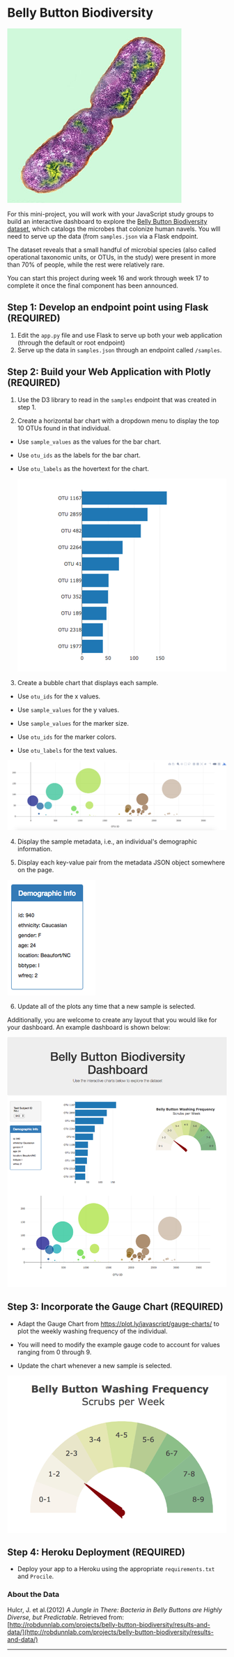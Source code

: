 # Belly Button Biodiversity

![Bacteria by filterforge.com](Images/bacteria.jpg)

For this mini-project, you will work with your JavaScript study groups to build an interactive dashboard to explore the [Belly Button Biodiversity dataset](http://robdunnlab.com/projects/belly-button-biodiversity/), which catalogs the microbes that colonize human navels. You wlll need to serve up the data (from `samples.json` via a Flask endpoint.

The dataset reveals that a small handful of microbial species (also called operational taxonomic units, or OTUs, in the study) were present in more than 70% of people, while the rest were relatively rare.

You can start this project during week 16 and work through week 17 to complete it once the final component has been announced.

## Step 1: Develop an endpoint point using Flask (REQUIRED)

1. Edit the `app.py` file and use Flask to serve up both your web application (through the default or root endpoint)
2. Serve up the data in `samples.json` through an endpoint called `/samples`.  

## Step 2: Build your Web Application with Plotly (REQUIRED)

1. Use the D3 library to read in the `samples` endpoint that was created in step 1.

2. Create a horizontal bar chart with a dropdown menu to display the top 10 OTUs found in that individual.

* Use `sample_values` as the values for the bar chart.

* Use `otu_ids` as the labels for the bar chart.

* Use `otu_labels` as the hovertext for the chart.

  ![bar Chart](Images/hw01.png)

3. Create a bubble chart that displays each sample.

* Use `otu_ids` for the x values.

* Use `sample_values` for the y values.

* Use `sample_values` for the marker size.

* Use `otu_ids` for the marker colors.

* Use `otu_labels` for the text values.

![Bubble Chart](Images/bubble_chart.png)

4. Display the sample metadata, i.e., an individual's demographic information.

5. Display each key-value pair from the metadata JSON object somewhere on the page.

![hw](Images/hw03.png)

6. Update all of the plots any time that a new sample is selected.

Additionally, you are welcome to create any layout that you would like for your dashboard. An example dashboard is shown below:

![hw](Images/hw02.png)

## Step 3: Incorporate the Gauge Chart (REQUIRED)

* Adapt the Gauge Chart from <https://plot.ly/javascript/gauge-charts/> to plot the weekly washing frequency of the individual.

* You will need to modify the example gauge code to account for values ranging from 0 through 9.

* Update the chart whenever a new sample is selected.

![Weekly Washing Frequency Gauge](Images/gauge.png)

## Step 4: Heroku Deployment (REQUIRED)

* Deploy your app to a Heroku using the appropriate `requirements.txt` and `Procile`.



### About the Data

Hulcr, J. et al.(2012) _A Jungle in There: Bacteria in Belly Buttons are Highly Diverse, but Predictable_. Retrieved from: [http://robdunnlab.com/projects/belly-button-biodiversity/results-and-data/](http://robdunnlab.com/projects/belly-button-biodiversity/results-and-data/)

- - -

